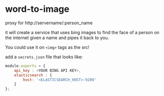 word-to-image
=============

proxy for http://servername/:person_name

it will create a service that uses bing images to find the face of
a person on the internet given a name and pipes it back to you.

You could use it on `<img>` tags as the src!

add a `secrets.json` file that looks like:

```javascript
module.exports = {
    api_key : <YOUR BING API KEY>,
    elasticsearch : {
        host: '<ELASTICSEARCH_HOST>:9200'
    }
};
```